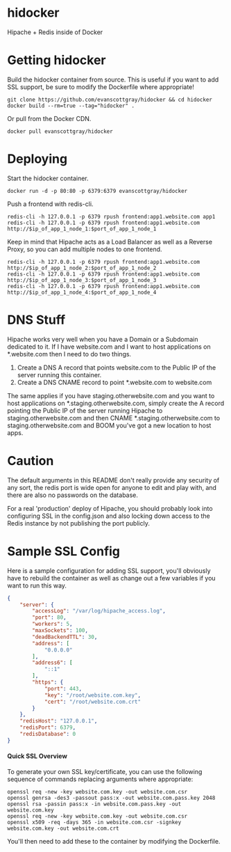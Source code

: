hidocker
========

Hipache + Redis inside of Docker

# Getting hidocker
Build the hidocker container from source. This is useful if you want to add SSL support, be sure to modify the Dockerfile where appropriate!
```shell
git clone https://github.com/evanscottgray/hidocker && cd hidocker 
docker build --rm=true --tag="hidocker" .
```
Or pull from the Docker CDN.
```shell
docker pull evanscottgray/hidocker
```
# Deploying
Start the hidocker container.
```shell
docker run -d -p 80:80 -p 6379:6379 evanscottgray/hidocker
```

Push a frontend with redis-cli.
```shell
redis-cli -h 127.0.0.1 -p 6379 rpush frontend:app1.website.com app1
redis-cli -h 127.0.0.1 -p 6379 rpush frontend:app1.website.com  http://$ip_of_app_1_node_1:$port_of_app_1_node_1
```

Keep in mind that Hipache acts as a Load Balancer as well as a Reverse Proxy, so you can add multiple nodes to one frontend.
```
redis-cli -h 127.0.0.1 -p 6379 rpush frontend:app1.website.com  http://$ip_of_app_1_node_2:$port_of_app_1_node_2
redis-cli -h 127.0.0.1 -p 6379 rpush frontend:app1.website.com  http://$ip_of_app_1_node_3:$port_of_app_1_node_3
redis-cli -h 127.0.0.1 -p 6379 rpush frontend:app1.website.com  http://$ip_of_app_1_node_4:$port_of_app_1_node_4
```

# DNS Stuff
Hipache works very well when you have a Domain or a Subdomain dedicated to it. If I have website.com and I want to host applications on *.website.com then I need to do two things.

1. Create a DNS A record that points website.com to the Public IP of the server running this container.
2. Create a DNS CNAME record to point *.website.com to website.com

The same applies if you have staging.otherwebsite.com and you want to host applications on *.staging.otherwebsite.com, simply create the A record pointing the Public IP of the server running Hipache to staging.otherwebsite.com and then CNAME *.staging.otherwebsite.com to staging.otherwebsite.com and BOOM you've got a new location to host apps.

# Caution
The default arguments in this README don't really provide any security of any sort, the redis port is wide open for anyone to edit and play with, and there are also no passwords on the database.

For a real 'production' deploy of Hipache, you should probably look into configuring SSL in the config.json and also locking down access to the Redis instance by not publishing the port publicly.

# Sample SSL Config

Here is a sample configuration for adding SSL support, you'll obviously have to rebuild the container as well as change out a few variables if you want to run this way.

```json
{
    "server": {
        "accessLog": "/var/log/hipache_access.log",
        "port": 80,
        "workers": 5,
        "maxSockets": 100,
        "deadBackendTTL": 30,
        "address": [
            "0.0.0.0"
        ],
        "address6": [
            "::1"
        ],
        "https": {
            "port": 443,
            "key": "/root/website.com.key",
            "cert": "/root/website.com.crt"
        }
    },
    "redisHost": "127.0.0.1",
    "redisPort": 6379,
    "redisDatabase": 0
}
```
#### Quick SSL Overview

To generate your own SSL key/certificate, you can use the following sequence of commands replacing arguments where appropriate:
```shell
openssl req -new -key website.com.key -out website.com.csr
openssl genrsa -des3 -passout pass:x -out website.com.pass.key 2048
openssl rsa -passin pass:x -in website.com.pass.key -out website.com.key
openssl req -new -key website.com.key -out website.com.csr
openssl x509 -req -days 365 -in website.com.csr -signkey website.com.key -out website.com.crt
```
You'll then need to add these to the container by modifying the Dockerfile.


